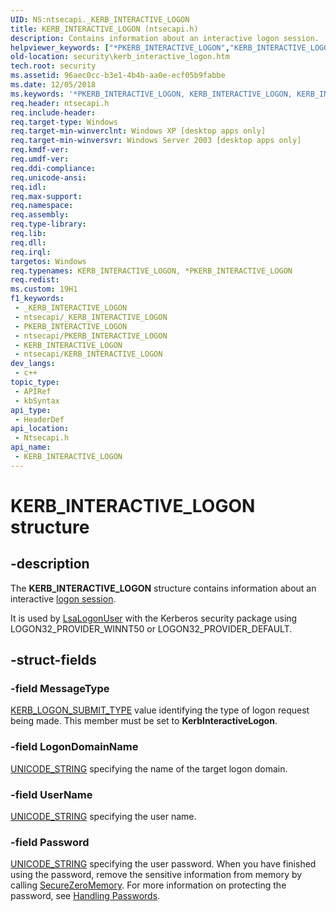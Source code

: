 ```yaml
---
UID: NS:ntsecapi._KERB_INTERACTIVE_LOGON
title: KERB_INTERACTIVE_LOGON (ntsecapi.h)
description: Contains information about an interactive logon session.
helpviewer_keywords: ["*PKERB_INTERACTIVE_LOGON","KERB_INTERACTIVE_LOGON","KERB_INTERACTIVE_LOGON structure [Security]","PKERB_INTERACTIVE_LOGON","PKERB_INTERACTIVE_LOGON structure pointer [Security]","_lsa_kerb_interactive_logon","ntsecapi/KERB_INTERACTIVE_LOGON","ntsecapi/PKERB_INTERACTIVE_LOGON","security.kerb_interactive_logon"]
old-location: security\kerb_interactive_logon.htm
tech.root: security
ms.assetid: 96aec0cc-b3e1-4b4b-aa0e-ecf05b9fabbe
ms.date: 12/05/2018
ms.keywords: '*PKERB_INTERACTIVE_LOGON, KERB_INTERACTIVE_LOGON, KERB_INTERACTIVE_LOGON structure [Security], PKERB_INTERACTIVE_LOGON, PKERB_INTERACTIVE_LOGON structure pointer [Security], _lsa_kerb_interactive_logon, ntsecapi/KERB_INTERACTIVE_LOGON, ntsecapi/PKERB_INTERACTIVE_LOGON, security.kerb_interactive_logon'
req.header: ntsecapi.h
req.include-header: 
req.target-type: Windows
req.target-min-winverclnt: Windows XP [desktop apps only]
req.target-min-winversvr: Windows Server 2003 [desktop apps only]
req.kmdf-ver: 
req.umdf-ver: 
req.ddi-compliance: 
req.unicode-ansi: 
req.idl: 
req.max-support: 
req.namespace: 
req.assembly: 
req.type-library: 
req.lib: 
req.dll: 
req.irql: 
targetos: Windows
req.typenames: KERB_INTERACTIVE_LOGON, *PKERB_INTERACTIVE_LOGON
req.redist: 
ms.custom: 19H1
f1_keywords:
 - _KERB_INTERACTIVE_LOGON
 - ntsecapi/_KERB_INTERACTIVE_LOGON
 - PKERB_INTERACTIVE_LOGON
 - ntsecapi/PKERB_INTERACTIVE_LOGON
 - KERB_INTERACTIVE_LOGON
 - ntsecapi/KERB_INTERACTIVE_LOGON
dev_langs:
 - c++
topic_type:
 - APIRef
 - kbSyntax
api_type:
 - HeaderDef
api_location:
 - Ntsecapi.h
api_name:
 - KERB_INTERACTIVE_LOGON
---
```


# KERB_INTERACTIVE_LOGON structure


## -description

The <b>KERB_INTERACTIVE_LOGON</b> structure contains information about an interactive <a href="https://docs.microsoft.com/windows/desktop/SecGloss/l-gly">logon session</a>.

It is used by 
<a href="https://docs.microsoft.com/windows/desktop/api/ntsecapi/nf-ntsecapi-lsalogonuser">LsaLogonUser</a> with the Kerberos security package using LOGON32_PROVIDER_WINNT50 or LOGON32_PROVIDER_DEFAULT.

## -struct-fields

### -field MessageType

<a href="https://docs.microsoft.com/windows/desktop/api/ntsecapi/ne-ntsecapi-kerb_logon_submit_type">KERB_LOGON_SUBMIT_TYPE</a> value identifying the type of logon request being made. This member must be set to <b>KerbInteractiveLogon</b>.

### -field LogonDomainName

<a href="https://docs.microsoft.com/windows/desktop/api/subauth/ns-subauth-unicode_string">UNICODE_STRING</a> specifying the name of the target logon domain.

### -field UserName

<a href="https://docs.microsoft.com/windows/desktop/api/subauth/ns-subauth-unicode_string">UNICODE_STRING</a> specifying the user name.

### -field Password

<a href="https://docs.microsoft.com/windows/desktop/api/subauth/ns-subauth-unicode_string">UNICODE_STRING</a> specifying the user password. When you have finished using the password, remove the sensitive information from memory by calling <a href="https://docs.microsoft.com/previous-versions/windows/desktop/legacy/aa366877(v=vs.85)">SecureZeroMemory</a>. For more information on protecting the password, see <a href="https://docs.microsoft.com/windows/desktop/SecBP/handling-passwords">Handling Passwords</a>.

